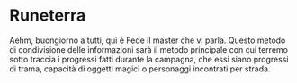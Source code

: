 # Runeterra
Aehm, buongiorno a tutti, qui è Fede il master che vi parla. Questo metodo di condivisione delle informazioni sarà il metodo principale con cui terremo sotto traccia i progressi fatti durante la campagna, che essi siano progressi di trama, capacità di oggetti magici o personaggi incontrati per strada.